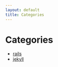 ```yaml
---
layout: default
title: Categories
---
```


<div class="post">
  <h1 class="pageTitle">Categories</h1>
  <ul>
    <li><a href="./rails">rails</a></li>
    <li><a href="./jekyll">jekyll</a></li>
  </ul>
</div>